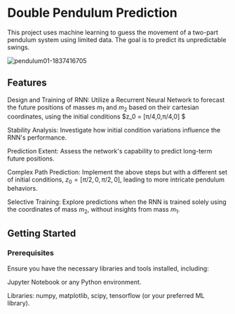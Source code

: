 # Double Pendulum Prediction

This project uses machine learning to guess the movement of a two-part pendulum system using limited data. The goal is to predict its unpredictable swings.

![pendulum01-1837416705](https://github.com/elilouise/Double-Pendulum/assets/53550369/2c137b3b-1945-445d-b17e-facc51e89c6b)

## Features

Design and Training of RNN: Utilize a Recurrent Neural Network to forecast the future positions of masses 
$m_1$ and $m_2$ based on their cartesian coordinates, using the initial conditions 
$z_0 = [π/4,0,π/4,0] $

Stability Analysis: Investigate how initial condition variations influence the RNN's performance.

Prediction Extent: Assess the network's capability to predict long-term future positions.

Complex Path Prediction: Implement the above steps but with a different set of initial conditions, 
$z_0= [π/2,0,π/2,0]$, leading to more intricate pendulum behaviors.

Selective Training: Explore predictions when the RNN is trained solely using the coordinates of mass 
$m_2$, without insights from mass $m_1$.

## Getting Started

### Prerequisites

Ensure you have the necessary libraries and tools installed, including:

Jupyter Notebook or any Python environment.

Libraries: numpy, matplotlib, scipy, tensorflow (or your preferred ML library).

